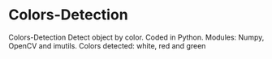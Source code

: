# Colors-Detection
Colors-Detection  Detect object by color. Coded in Python. Modules: Numpy, OpenCV and imutils.
Colors detected: white, red and green
